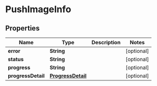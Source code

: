 
# PushImageInfo

## Properties
Name | Type | Description | Notes
------------ | ------------- | ------------- | -------------
**error** | **String** |  |  [optional]
**status** | **String** |  |  [optional]
**progress** | **String** |  |  [optional]
**progressDetail** | [**ProgressDetail**](ProgressDetail.md) |  |  [optional]



